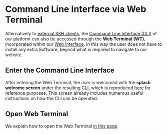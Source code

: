 # Command Line Interface via Web Terminal

Alternatively to [external SSH clients](ssh.md), the [Command Line Interface (CLI)](../cli/overview.md) of our platform can also be accessed through the **Web Terminal (WT)**, incorporated within our [Web Interface](../ui/overview.md). In this way the user does not have to install any extra Software, beyond what is required to navigate to our website.

## Enter the Command Line Interface 

After entering the Web Terminal, the user is welcomed with the **splash welcome screen** under the resulting [CLI](../cli/overview.md), which is reproduced [here](ssh.md#enter-the-cli) for reference purposes. This screen already includes numerous useful instructions on how the CLI can be operated.

## Open Web Terminal

We explain how to open the Web Terminal [in this page](actions/open-terminal.md).

